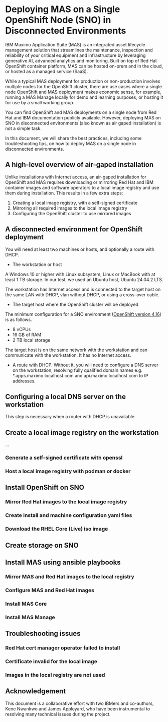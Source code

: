 # Deploying MAS on a Single OpenShift Node (SNO) in Disconnected Environments

IBM Maximo Application Suite (MAS) is an integrated asset lifecycle management solution that streamlines the maintenance, inspection and reliability of your critical equipment and infrastructure by leveraging generative AI, advanced analytics and monitoring. Built on top of Red Hat OpenShift container platform, MAS can be hosted on-prem and in the cloud, or hosted as a managed service (SaaS).

While a typical MAS deployment for production or non-production involves multiple nodes for the OpenShift cluster, there are use cases where a single node OpenShift and MAS deployment makes economic sense, for example, running a MAS Manage locally for demo and learning purposes, or hosting it for use by a small working group. 

You can find OpenShift and MAS deployments on a single node from Red Hat and IBM documentation publicly available. However, deploying MAS on SNO in disconnected environments (also known as air gaped installation) is not a simple task. 

In this document, we will share the best practices, including some troubleshooting tips, on how to deploy MAS on a single node in disconnected environments. 

## A high-level overview of air-gaped installation

Unlike installations with Internet access, an air-gaped installation for OpenShift and MAS requires downloading or mirroring Red Hat and IBM container images and software operators to a local image registry and use them during installation. This results in a few extra steps:

1. Creating a local image registry, with a self-signed certificate
2. Mirroring all required images to the local image registry
3. Configuring the OpenShift cluster to use mirrored images

## A disconnected environment for OpenShift deployment

You will need at least two machines or hosts, and optionally a route with DHCP.

- The workstation or host

A Windows 10 or higher with Linux subsystem, Linux or MacBook with at least 1 TB storage. In our test, we used an Ubuntu host, Ubuntu 24.04.2 LTS. 

The workstation has Internet access and is connected to the target host on the same LAN with DHCP, vlan without DHCP, or using a cross-over cable.

- The target host where the OpenShift cluster will be deployed

The minimum configuration for a SNO environment ([OpenShift version 4.16](https://docs.redhat.com/en/documentation/openshift_container_platform/4.16/html/installing_on_a_single_node/preparing-to-install-sno)) is as follows.

* 8 vCPUs
* 16 GB of RAM
* 2 TB local storage

The target host is on the same network with the workstation and can communicate with the workstation. It has no Internet access.

- A route with DHCP. Without it, you will need to configure a DNS server on the workstation, resolving fully qualified domain names e.g. *.apps.maximo.localhost.com and api.maximo.localhost.com to IP addresses.

## Configuring a local DNS server on the workstation

This step is necessary when a router with DHCP is unavailable. 

## Create a local image registry on the workstation

...

### Generate a self-signed certificate with openssl

### Host a local image registry with podman or docker

## Install OpenShift on SNO

### Mirror Red Hat images to the local image registry

### Create install and machine configuration yaml files

### Download the RHEL Core (Live) iso image

## Create storage on SNO

## Install MAS using ansible playbooks

### Mirror MAS and Red Hat images to the local registry

### Configure MAS and Red Hat images 

### Install MAS Core

### Install MAS Manage

## Troubleshooting issues

### Red Hat cert manager operator failed to install

### Certificate invalid for the local image

### Images in the local registry are not used


## Acknowledgement

This document is a collaborative effort with two IBMers and co-authors, Kene Nwankwo and James Appleyard, who have been instrumental to resolving many technical issues during the project.



